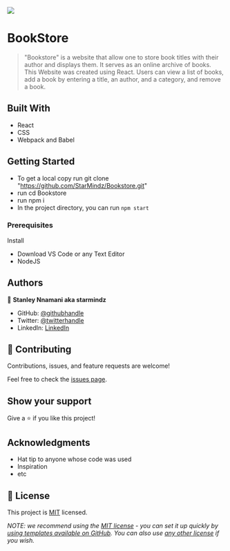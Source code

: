 ![](https://img.shields.io/badge/Microverse-blueviolet)

#  BookStore

> "Bookstore"  is a website that allow one to store book titles with their author and displays them. It serves as an online archive of books. This Website was created using React. Users can view a list of books, add a book by entering a title, an author, and a category, and remove a book.


## Built With

- React 
- CSS
- Webpack and Babel


## Getting Started

- To get a local copy run git clone "https://github.com/StarMindz/Bookstore.git"
- run cd Bookstore
- run npm i
- In the project directory, you can run `npm start`

### Prerequisites
Install
- Download VS Code or any Text Editor
- NodeJS

## Authors

👤 **Stanley Nnamani aka starmindz**

- GitHub: [@githubhandle](https://github.com/githubhandle)
- Twitter: [@twitterhandle](https://twitter.com/twitterhandle)
- LinkedIn: [LinkedIn](https://linkedin.com/in/linkedinhandle)

## 🤝 Contributing

Contributions, issues, and feature requests are welcome!

Feel free to check the [issues page](../../issues/).

## Show your support

Give a ⭐️ if you like this project!

## Acknowledgments

- Hat tip to anyone whose code was used
- Inspiration
- etc

## 📝 License

This project is [MIT](./LICENSE) licensed.

_NOTE: we recommend using the [MIT license](https://choosealicense.com/licenses/mit/) - you can set it up quickly by [using templates available on GitHub](https://docs.github.com/en/communities/setting-up-your-project-for-healthy-contributions/adding-a-license-to-a-repository). You can also use [any other license](https://choosealicense.com/licenses/) if you wish._

